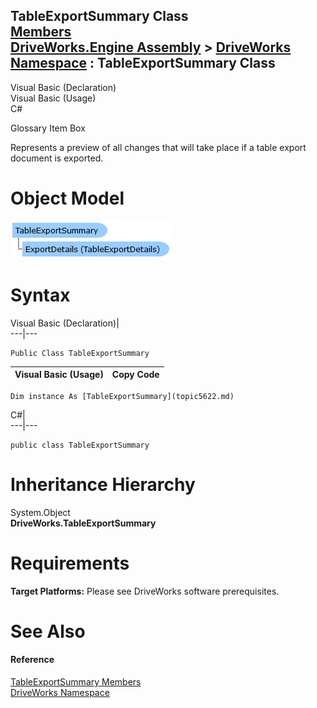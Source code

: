 TableExportSummary Class   
[Members](topic5623.md)   
[DriveWorks.Engine Assembly](topic2156.md) > [DriveWorks Namespace](topic2159.md) : TableExportSummary Class  
---  
  
Visual Basic (Declaration)    
Visual Basic (Usage)    
C# 

Glossary Item Box

Represents a preview of all changes that will take place if a table export document is exported. 

# Object Model

![](dotnetdiagramimages/image284.png)

# Syntax

Visual Basic (Declaration)|   
---|---  
      
    
    Public Class TableExportSummary   
  
Visual Basic (Usage)| Copy Code  
---|---  
      
    
    Dim instance As [TableExportSummary](topic5622.md)  
  
C#|   
---|---  
      
    
    public class TableExportSummary   
  
# Inheritance Hierarchy

System.Object  
**DriveWorks.TableExportSummary**  


# Requirements

**Target Platforms:** Please see DriveWorks software prerequisites.

# See Also

#### Reference

[TableExportSummary Members](topic5623.md)   
[DriveWorks Namespace](topic2159.md)


